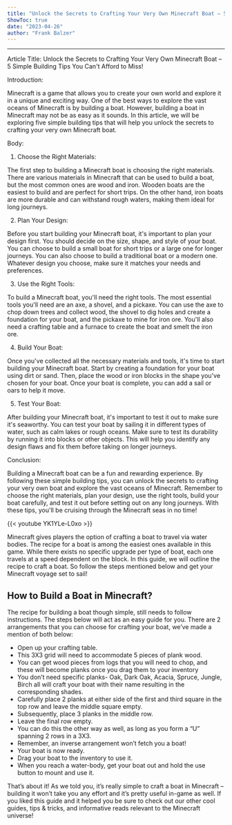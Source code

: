 ```yaml
---
title: "Unlock the Secrets to Crafting Your Very Own Minecraft Boat – 5 Simple Building Tips You Can't Afford to Miss!"
ShowToc: true 
date: "2023-04-26"
author: "Frank Balzer"
---
```

*****
Article Title: Unlock the Secrets to Crafting Your Very Own Minecraft Boat – 5 Simple Building Tips You Can't Afford to Miss!

Introduction:

Minecraft is a game that allows you to create your own world and explore it in a unique and exciting way. One of the best ways to explore the vast oceans of Minecraft is by building a boat. However, building a boat in Minecraft may not be as easy as it sounds. In this article, we will be exploring five simple building tips that will help you unlock the secrets to crafting your very own Minecraft boat.

Body:

1. Choose the Right Materials:

The first step to building a Minecraft boat is choosing the right materials. There are various materials in Minecraft that can be used to build a boat, but the most common ones are wood and iron. Wooden boats are the easiest to build and are perfect for short trips. On the other hand, iron boats are more durable and can withstand rough waters, making them ideal for long journeys.

2. Plan Your Design:

Before you start building your Minecraft boat, it's important to plan your design first. You should decide on the size, shape, and style of your boat. You can choose to build a small boat for short trips or a large one for longer journeys. You can also choose to build a traditional boat or a modern one. Whatever design you choose, make sure it matches your needs and preferences.

3. Use the Right Tools:

To build a Minecraft boat, you'll need the right tools. The most essential tools you'll need are an axe, a shovel, and a pickaxe. You can use the axe to chop down trees and collect wood, the shovel to dig holes and create a foundation for your boat, and the pickaxe to mine for iron ore. You'll also need a crafting table and a furnace to create the boat and smelt the iron ore.

4. Build Your Boat:

Once you've collected all the necessary materials and tools, it's time to start building your Minecraft boat. Start by creating a foundation for your boat using dirt or sand. Then, place the wood or iron blocks in the shape you've chosen for your boat. Once your boat is complete, you can add a sail or oars to help it move.

5. Test Your Boat:

After building your Minecraft boat, it's important to test it out to make sure it's seaworthy. You can test your boat by sailing it in different types of water, such as calm lakes or rough oceans. Make sure to test its durability by running it into blocks or other objects. This will help you identify any design flaws and fix them before taking on longer journeys.

Conclusion:

Building a Minecraft boat can be a fun and rewarding experience. By following these simple building tips, you can unlock the secrets to crafting your very own boat and explore the vast oceans of Minecraft. Remember to choose the right materials, plan your design, use the right tools, build your boat carefully, and test it out before setting out on any long journeys. With these tips, you'll be cruising through the Minecraft seas in no time!

{{< youtube YK1YLe-L0xo >}} 



Minecraft gives players the option of crafting a boat to travel via water bodies. The recipe for a boat is among the easiest ones available in this game. While there exists no specific upgrade per type of boat, each one travels at a speed dependent on the block. In this guide, we will outline the recipe to craft a boat. So follow the steps mentioned below and get your Minecraft voyage set to sail!
 
## How to Build a Boat in Minecraft?
 

 
The recipe for building a boat though simple, still needs to follow instructions. The steps below will act as an easy guide for you. There are 2 arrangements that you can choose for crafting your boat, we’ve made a mention of both below:
 
- Open up your crafting table.
 - This 3X3 grid will need to accommodate 5 pieces of plank wood.
 - You can get wood pieces from logs that you will need to chop, and these will become planks once you drag them to your inventory
 - You don’t need specific planks- Oak, Dark Oak, Acacia, Spruce, Jungle, Birch all will craft your boat with their name resulting in the corresponding shades.
 - Carefully place 2 planks at either side of the first and third square in the top row and leave the middle square empty.
 - Subsequently, place 3 planks in the middle row.
 - Leave the final row empty.
 - You can do this the other way as well, as long as you form a “U” spanning 2 rows in a 3X3.
 - Remember, an inverse arrangement won’t fetch you a boat!
 - Your boat is now ready.
 - Drag your boat to the inventory to use it.
 - When you reach a water-body, get your boat out and hold the use button to mount and use it.

 
That’s about it! As we told you, it’s really simple to craft a boat in Minecraft – building it won’t take you any effort and it’s pretty useful in-game as well. If you liked this guide and it helped you be sure to check out our other cool guides, tips & tricks, and informative reads relevant to the Minecraft universe!




